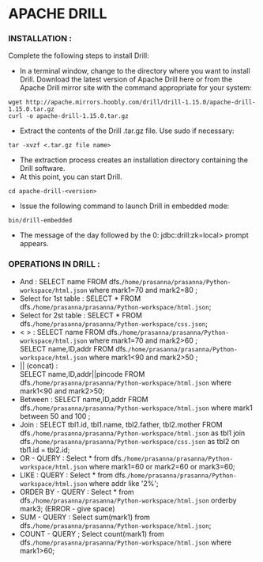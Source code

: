 # APACHE DRILL
### INSTALLATION :

Complete the following steps to install Drill:
- In a terminal window, change to the directory where you want to install Drill.
Download the latest version of Apache Drill here or from the Apache Drill mirror site with the command appropriate for your system:
```
wget http://apache.mirrors.hoobly.com/drill/drill-1.15.0/apache-drill-1.15.0.tar.gz
curl -o apache-drill-1.15.0.tar.gz
```
- Extract the contents of the Drill .tar.gz file. Use sudo if necessary:
```
tar -xvzf <.tar.gz file name>
```
- The extraction process creates an installation directory containing the Drill software.
- At this point, you can start Drill.
```
cd apache-drill-<version>
```
- Issue the following command to launch Drill in embedded mode:
```
bin/drill-embedded
```
- The message of the day followed by the 0: jdbc:drill:zk=local> prompt appears.


### OPERATIONS IN DRILL :
- And :
      SELECT name FROM dfs.`/home/prasanna/prasanna/Python-workspace/html.json` where mark1=70 and mark2=80 ;
- Select for 1st table : 
     SELECT * FROM dfs.`/home/prasanna/prasanna/Python-workspace/html.json`;
- Select for 2st table : 
     SELECT * FROM dfs.`/home/prasanna/prasanna/Python-workspace/css.json`;
- < > : 
     SELECT name FROM dfs.`/home/prasanna/prasanna/Python-workspace/html.json` where mark1=70 and mark2>60 ;	
     SELECT name,ID,addr FROM dfs.`/home/prasanna/prasanna/Python-workspace/html.json` where mark1<90 and mark2>50 ;
- || (concat) :   
     SELECT name,ID,addr||pincode FROM dfs.`/home/prasanna/prasanna/Python-workspace/html.json` where mark1<90 and mark2>50;
- Between : 
     SELECT name,ID,addr FROM dfs.`/home/prasanna/prasanna/Python-workspace/html.json` where mark1 between 50 and 100 ;
- Join : 
     SELECT tbl1.id, tbl1.name, tbl2.father, tbl2.mother FROM dfs.`/home/prasanna/prasanna/Python-workspace/html.json` as tbl1 join dfs.`/home/prasanna/prasanna/Python-workspace/css.json` as tbl2 on tbl1.id = tbl2.id;
- OR -  QUERY :
      Select * from  dfs.`/home/prasanna/prasanna/Python-workspace/html.json` where mark1=60 or mark2=60 or mark3=60;
- LIKE : QUERY :
      Select * from  dfs.`/home/prasanna/prasanna/Python-workspace/html.json` where  addr like '2%';
- ORDER BY - QUERY :
      Select * from  dfs.`/home/prasanna/prasanna/Python-workspace/html.json` orderby  mark3; (ERROR - give space)
- SUM - QUERY :
      Select sum(mark1) from  dfs.`/home/prasanna/prasanna/Python-workspace/html.json`;
- COUNT - QUERY ;
      Select count(mark1) from  dfs.`/home/prasanna/prasanna/Python-workspace/html.json` where mark1>60;
